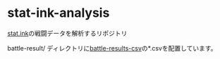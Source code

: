 # stat-ink-analysis

[stat.ink](https://stat.ink)の戦闘データを解析するリポジトリ

battle-result/ ディレクトリに[battle-results-csv](https://dl-stats.stat.ink/splatoon-2/battle-results-csv/)の*.csvを配置しています。
